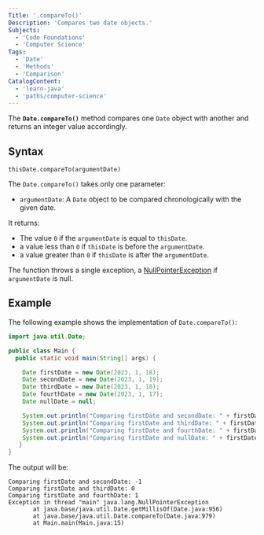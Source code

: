 ```yaml
---
Title: '.compareTo()'
Description: 'Compares two date objects.'
Subjects:
  - 'Code Foundations'
  - 'Computer Science'
Tags:
  - 'Date'
  - 'Methods'
  - 'Comparison'
CatalogContent:
  - 'learn-java'
  - 'paths/computer-science'
---
```


The **`Date.compareTo()`** method compares one `Date` object with another and returns an integer value accordingly.

## Syntax

```pseudo
thisDate.compareTo(argumentDate)
```

The `Date.compareTo()` takes only one parameter:

- `argumentDate`: A `Date` object to be compared chronologically with the given date.

It returns:

- The value `0` if the `argumentDate` is equal to `thisDate`.
- a value less than `0` if `thisDate` is before the `argumentDate`.
- a value greater than `0` if `thisDate` is after the `argumentDate`.

The function throws a single exception, a [NullPointerException](https://www.codecademy.com/resources/docs/java/errors/nullpointerexception) if `argumentDate` is null.

## Example

The following example shows the implementation of `Date.compareTo()`:

```java
import java.util.Date;

public class Main {
  public static void main(String[] args) {

    Date firstDate = new Date(2023, 1, 18);
    Date secondDate = new Date(2023, 1, 19);
    Date thirdDate = new Date(2023, 1, 18);
    Date fourthDate = new Date(2023, 1, 17);
    Date nullDate = null;

    System.out.println("Comparing firstDate and secondDate: " + firstDate.compareTo(secondDate));
    System.out.println("Comparing firstDate and thirdDate: " + firstDate.compareTo(thirdDate));
    System.out.println("Comparing firstDate and fourthDate: " + firstDate.compareTo(fourthDate));
    System.out.println("Comparing firstDate and nullDate: " + firstDate.compareTo(nullDate));
   }
}
```

The output will be:

```shell
Comparing firstDate and secondDate: -1
Comparing firstDate and thirdDate: 0
Comparing firstDate and fourthDate: 1
Exception in thread "main" java.lang.NullPointerException
       at java.base/java.util.Date.getMillisOf(Date.java:956)
       at java.base/java.util.Date.compareTo(Date.java:979)
       at Main.main(Main.java:15)
```
